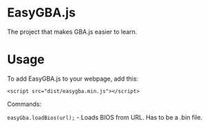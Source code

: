 # EasyGBA.js
The project that makes GBA.js easier to learn.
# Usage
To add EasyGBA.js to your webpage, add this:


```
<script src="dist/easygba.min.js"></script>
```
Commands:



`easyGba.loadBios(url);` - Loads BIOS from URL. Has to be a .bin file.
